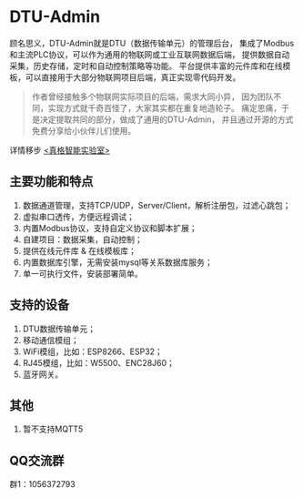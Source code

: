 # DTU-Admin

顾名思义，DTU-Admin就是DTU（数据传输单元）的管理后台，
集成了Modbus和主流PLC协议，可以作为通用的物联网或工业互联网数据后端，
提供数据自动采集，历史存储，定时和自动控制策略等功能。
平台提供丰富的元件库和在线模板，可以直接用于大部分物联网项目后端，真正实现零代码开发。

>作者曾经接触多个物联网实际项目的后端，需求大同小异，
因为团队不同，实现方式就千奇百怪了，大家其实都在重复地造轮子。
痛定思痛，于是决定提取共同的部分，做成了通用的DTU-Admin，
并且通过开源的方式免费分享给小伙伴儿们使用。


详情移步 [<真格智能实验室>](http://labs.zgwit.com)


## 主要功能和特点
1. 数据通道管理，支持TCP/UDP，Server/Client，解析注册包，过滤心跳包；
2. 虚拟串口透传，方便远程调试；
3. 内置Modbus协议，支持自定义协议和脚本扩展；
4. 自建项目：数据采集，自动控制；
5. 提供在线元件库 & 在线模板库；
6. 内置数据库引擎，无需安装mysql等关系数据库服务；
7. 单一可执行文件，安装部署简单。

## 支持的设备
1. DTU数据传输单元；
2. 移动通信模组；
3. WiFi模组，比如：ESP8266、ESP32；
4. RJ45模组，比如：W5500、ENC28J60；
5. 蓝牙网关。

## 其他
1. 暂不支持MQTT5

## QQ交流群
群1：1056372793





